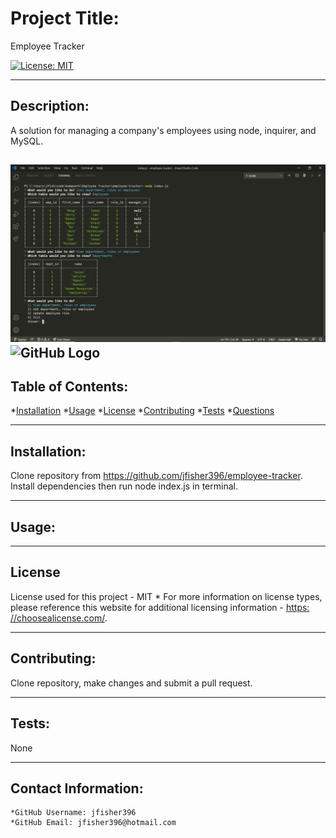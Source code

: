 
  
  # Project Title:

  Employee Tracker

  [![License: MIT](https://img.shields.io/badge/License-MIT-yellow.svg)](https://opensource.org/licenses/MIT)
  
---

  ## Description:

  A solution for managing a company's employees using node, inquirer, and MySQL.
 
  ![GitHub Logo](/media/Employee%20Tracker%201.png)
  ![GitHub Logo](/media/Team%20generator%20screenshot.png)
  ---

  ## Table of Contents:
  *[Installation](#Installation) 
  *[Usage](#Usage)
  *[License](#License)
  *[Contributing](#Contribution)
  *[Tests](#Tests) 
  *[Questions](#Contact-Information)

---

  ## Installation:

  Clone repository from https://github.com/jfisher396/employee-tracker. Install dependencies then run node index.js in terminal.

---

  ## Usage:

  

---

  ## License
  License used for this project - MIT
    * For more information on license types, please reference this website
  for additional licensing information - [https: //choosealicense.com/](https://choosealicense.com/).

---

  ## Contributing:

  Clone repository, make changes and submit a pull request.

---

  ## Tests:
  None

---

  ## Contact Information:
    *GitHub Username: jfisher396
    *GitHub Email: jfisher396@hotmail.com
  

